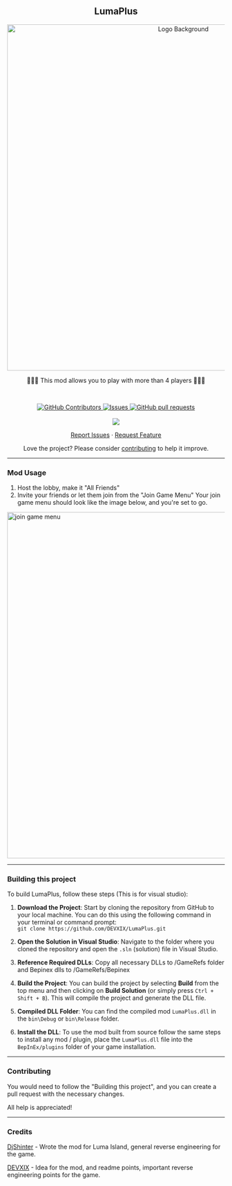 <p align="center">
 <h2 align="center">LumaPlus</h2>
 <p align="center">
 <img width="800px" src="https://imgur.com/tIjc6UU.png" align="center" alt="Logo Background" />
 <p align="center">🧑‍🌾🥕 This mod allows you to play with more than 4 players 🥕🧑‍🌾
</p>

<br>
  <p align="center">
    <a href="https://github.com/DEVXIX/LumaPlus/graphs/contributors">
      <img alt="GitHub Contributors" src="https://img.shields.io/github/contributors/DEVXIX/LumaPlus" />
    </a>
    <a href="https://github.com/DEVXIX/LumaPlus/issues">
      <img alt="Issues" src="https://img.shields.io/github/issues/DEVXIX/LumaPlus?color=0088ff" />
    </a>
    <a href="https://github.com/DEVXIX/LumaPlus/pulls">
      <img alt="GitHub pull requests" src="https://img.shields.io/github/issues-pr/DEVXIX/LumaPlus?color=0088ff" />
    </a>
    <br/>
    <br/>
    <a href="https://github.com/BepInEx/BepInEx">
      <img src="https://img.shields.io/badge/Supports-BepInEx-gray.svg?colorA=orange&colorB=FB542B&style=for-the-badge"/>
    </a>
  </p>

  <p align="center">
    <a href="https://github.com/DEVXIX/LumaPlus/issues/new/choose">Report Issues</a>
    ·
    <a href="https://github.com/DEVXIX/LumaPlus/issues/new/choose">Request Feature</a>
  </p>

<p align="center">Love the project? Please consider <a href="https://github.com/DEVXIX/LumaPlus/Contribution.md">contributing</a> to help it improve.</p>

___
### Mod Usage
1) Host the lobby, make it "All Friends"
2) Invite your friends or let them join from the "Join Game Menu"
Your join game menu should look like the image below, and you're set to go. 
  <img width="800px" src="https://i.imgur.com/mqvvusT.png" align="center" alt="join game menu" />


____
### Building this project

To build LumaPlus, follow these steps (This is for visual studio):

1. **Download the Project**: Start by cloning the repository from GitHub to your local machine. You can do this using the following command in your terminal or command prompt:           
`git clone https://github.com/DEVXIX/LumaPlus.git`


2. **Open the Solution in Visual Studio**: Navigate to the folder where you cloned the repository and open the `.sln` (solution) file in Visual Studio. 

3. **Reference Required DLLs**: Copy all necessary DLLs to /GameRefs folder and Bepinex dlls to /GameRefs/Bepinex

4. **Build the Project**: You can build the project by selecting **Build** from the top menu and then clicking on **Build Solution** (or simply press `Ctrl + Shift + B`). This will compile the project and generate the DLL file.

5. **Compiled DLL Folder**: You can find the compiled mod `LumaPlus.dll` in the `bin\Debug` or `bin\Release` folder.

6. **Install the DLL**: To use the mod built from source follow the same steps to install any mod / plugin, place the `LumaPlus.dll` file into the `BepInEx/plugins` folder of your game installation.


____
### Contributing
You would need to follow the "Building this project", and you can create a pull request with the necessary changes.

All help is appreciated!


___
### Credits
[DjShinter](https://github.com/DjShinter) - Wrote the mod for Luma Island, general reverse engineering for the game.

[DEVXIX](https://github.com/DEVXIX/) - Idea for the mod, and readme points, important reverse engineering points for the game.
